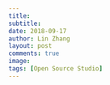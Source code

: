 ```yaml
---
title:
subtitle:
date: 2018-09-17
author: Lin Zhang
layout: post
comments: true
image: 
tags: [Open Source Studio]
---
```

